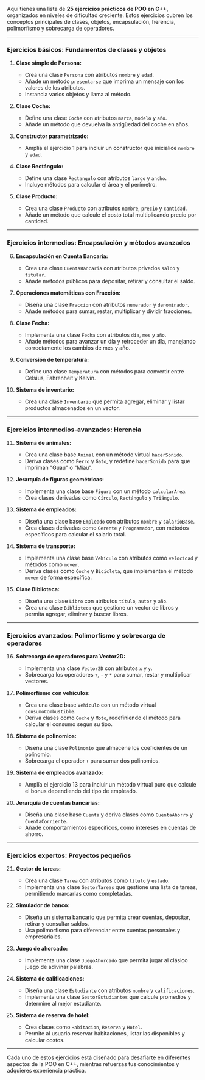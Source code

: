 Aquí tienes una lista de **25 ejercicios prácticos de POO en C++**, organizados en niveles de dificultad creciente. Estos ejercicios cubren los conceptos principales de clases, objetos, encapsulación, herencia, polimorfismo y sobrecarga de operadores. 

---

### **Ejercicios básicos: Fundamentos de clases y objetos**
1. **Clase simple de Persona:**
   - Crea una clase `Persona` con atributos `nombre` y `edad`.
   - Añade un método `presentarse` que imprima un mensaje con los valores de los atributos.
   - Instancia varios objetos y llama al método.

2. **Clase Coche:**
   - Define una clase `Coche` con atributos `marca`, `modelo` y `año`.
   - Añade un método que devuelva la antigüedad del coche en años.

3. **Constructor parametrizado:**
   - Amplía el ejercicio 1 para incluir un constructor que inicialice `nombre` y `edad`.

4. **Clase Rectángulo:**
   - Define una clase `Rectangulo` con atributos `largo` y `ancho`.
   - Incluye métodos para calcular el área y el perímetro.

5. **Clase Producto:**
   - Crea una clase `Producto` con atributos `nombre`, `precio` y `cantidad`.
   - Añade un método que calcule el costo total multiplicando precio por cantidad.

---

### **Ejercicios intermedios: Encapsulación y métodos avanzados**
6. **Encapsulación en Cuenta Bancaria:**
   - Crea una clase `CuentaBancaria` con atributos privados `saldo` y `titular`.
   - Añade métodos públicos para depositar, retirar y consultar el saldo.

7. **Operaciones matemáticas con Fracción:**
   - Diseña una clase `Fraccion` con atributos `numerador` y `denominador`.
   - Añade métodos para sumar, restar, multiplicar y dividir fracciones.

8. **Clase Fecha:**
   - Implementa una clase `Fecha` con atributos `día`, `mes` y `año`.
   - Añade métodos para avanzar un día y retroceder un día, manejando correctamente los cambios de mes y año.

9. **Conversión de temperatura:**
   - Define una clase `Temperatura` con métodos para convertir entre Celsius, Fahrenheit y Kelvin.

10. **Sistema de inventario:**
    - Crea una clase `Inventario` que permita agregar, eliminar y listar productos almacenados en un vector.

---

### **Ejercicios intermedios-avanzados: Herencia**
11. **Sistema de animales:**
    - Crea una clase base `Animal` con un método virtual `hacerSonido`.
    - Deriva clases como `Perro` y `Gato`, y redefine `hacerSonido` para que impriman "Guau" o "Miau".

12. **Jerarquía de figuras geométricas:**
    - Implementa una clase base `Figura` con un método `calcularArea`.
    - Crea clases derivadas como `Círculo`, `Rectángulo` y `Triángulo`.

13. **Sistema de empleados:**
    - Diseña una clase base `Empleado` con atributos `nombre` y `salarioBase`.
    - Crea clases derivadas como `Gerente` y `Programador`, con métodos específicos para calcular el salario total.

14. **Sistema de transporte:**
    - Implementa una clase base `Vehículo` con atributos como `velocidad` y métodos como `mover`.
    - Deriva clases como `Coche` y `Bicicleta`, que implementen el método `mover` de forma específica.

15. **Clase Biblioteca:**
    - Diseña una clase `Libro` con atributos `título`, `autor` y `año`.
    - Crea una clase `Biblioteca` que gestione un vector de libros y permita agregar, eliminar y buscar libros.

---

### **Ejercicios avanzados: Polimorfismo y sobrecarga de operadores**
16. **Sobrecarga de operadores para Vector2D:**
    - Implementa una clase `Vector2D` con atributos `x` y `y`.
    - Sobrecarga los operadores `+`, `-` y `*` para sumar, restar y multiplicar vectores.

17. **Polimorfismo con vehículos:**
    - Crea una clase base `Vehiculo` con un método virtual `consumoCombustible`.
    - Deriva clases como `Coche` y `Moto`, redefiniendo el método para calcular el consumo según su tipo.

18. **Sistema de polinomios:**
    - Diseña una clase `Polinomio` que almacene los coeficientes de un polinomio.
    - Sobrecarga el operador `+` para sumar dos polinomios.

19. **Sistema de empleados avanzado:**
    - Amplía el ejercicio 13 para incluir un método virtual puro que calcule el bonus dependiendo del tipo de empleado.

20. **Jerarquía de cuentas bancarias:**
    - Diseña una clase base `Cuenta` y deriva clases como `CuentaAhorro` y `CuentaCorriente`.
    - Añade comportamientos específicos, como intereses en cuentas de ahorro.

---

### **Ejercicios expertos: Proyectos pequeños**
21. **Gestor de tareas:**
    - Crea una clase `Tarea` con atributos como `título` y `estado`.
    - Implementa una clase `GestorTareas` que gestione una lista de tareas, permitiendo marcarlas como completadas.

22. **Simulador de banco:**
    - Diseña un sistema bancario que permita crear cuentas, depositar, retirar y consultar saldos.
    - Usa polimorfismo para diferenciar entre cuentas personales y empresariales.

23. **Juego de ahorcado:**
    - Implementa una clase `JuegoAhorcado` que permita jugar al clásico juego de adivinar palabras.

24. **Sistema de calificaciones:**
    - Diseña una clase `Estudiante` con atributos `nombre` y `calificaciones`.
    - Implementa una clase `GestorEstudiantes` que calcule promedios y determine al mejor estudiante.

25. **Sistema de reserva de hotel:**
    - Crea clases como `Habitacion`, `Reserva` y `Hotel`.
    - Permite al usuario reservar habitaciones, listar las disponibles y calcular costos.

---

Cada uno de estos ejercicios está diseñado para desafiarte en diferentes aspectos de la POO en C++, mientras refuerzas tus conocimientos y adquieres experiencia práctica.